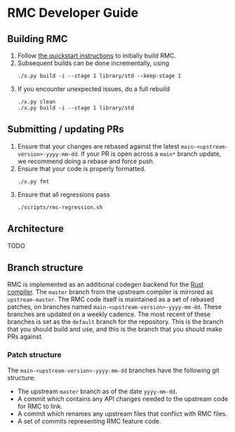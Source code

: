 # RMC Developer Guide

## Building RMC
1. Follow [the quickstart instructions](README.md#quickstart) to initially build RMC.
1. Subsequent builds can be done incrementally, using 
   ```
   ./x.py build -i --stage 1 library/std --keep-stage 1
   ```
1. If you encounter unexpected issues, do a full rebuild
   ```
   ./x.py clean
   ./x.py build -i --stage 1 library/std
   ```

## Submitting / updating PRs
1. Ensure that your changes are rebased against the latest `main-<upstream-version>-yyyy-mm-dd`.
   If your PR is open across a `main*` branch update, we recommend doing a rebase and force push.
1. Ensure that your code is properly formatted.
   ```
   ./x.py fmt
   ```
1. Ensure that all regressions pass
   ```
   ./scripts/rmc-regression.sh
   ```

## Architecture
TODO

## Branch structure
RMC is implemented as an additional codegen backend for the 
[Rust compiler](https://github.com/rust-lang/rust).
The `master` branch from the upstream compiler is mirrored as `upstream-master`.
The RMC code itself is maintained as a set of rebased patches, 
    on branches named `main-<upstream-version>-yyyy-mm-dd`.
These branches are updated on a weekly cadence.
The most recent of these branches is set as the `default` branch for the repository.
This is the branch that you should build and use, and this is the branch that you should make PRs against.

### Patch structure
The `main-<upstream-version>-yyyy-mm-dd` branches have the following git structure:

* The upstream `master` branch as of the date `yyyy-mm-dd`.
* A commit which contains any API changes needed to the upstream code for RMC to link.
* A commit which renames any upstream files that conflict with RMC files.
* A set of commits representing RMC feature code.

